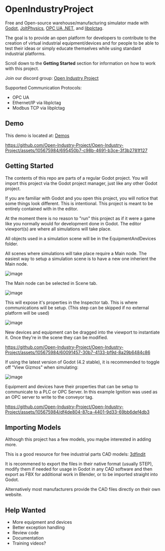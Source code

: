# OpenIndustryProject

Free and Open-source warehouse/manufacturing simulator made with [Godot](https://github.com/godotengine), [JoltPhysics](https://github.com/jrouwe/JoltPhysics), [OPC UA .NET](https://github.com/OPCFoundation/UA-.NETStandard), and [libplctag](https://github.com/libplctag/libplctag). 

The goal is to provide an open platform for developers to contribute to the creation of virtual industrial equipment/devices and for people to be able to test their ideas or simply educate themselves while using standard industrial platforms.

Scroll down to the **Getting Started** section for information on how to work with this project. 

Join our discord group: [Open Industry Project](https://discord.gg/ACRPr6sBpH)

Supported Communication Protocols:

- OPC UA 
- Ethernet/IP via libplctag
- Modbus TCP via libplctag

## Demo

This demo is located at: [Demos](https://github.com/Open-Industry-Project/Demos)

https://github.com/Open-Industry-Project/Open-Industry-Project/assets/105675984/695450b7-c98b-4691-b3ce-3f3b2781f127

## Getting Started

The contents of this repo are parts of a regular Godot project. You will import this project via the Godot project manager, just like any other Godot project.

If you are familiar with Godot and you open this project, you will notice that some things look different. This is intentional. This project is meant to be entirely contained with in the editor.

At the moment there is no reason to "run" this project as if it were a game like you normally would for development done in Godot. The editor viewport(s) are where all simulations will take place.

All objects used in a simulation scene will be in the EquipmentAndDevices folder.

All scenes where simulations will take place require a Main node. The easiest way to setup a simulation scene is to have a new one inherient the Main node.

![image](https://github.com/Open-Industry-Project/Open-Industry-Project/assets/105675984/e12543b5-5ea5-4258-b013-fcabc3cd88c8)

The Main node can be selected in Scene tab.

![image](https://github.com/Open-Industry-Project/Open-Industry-Project/assets/105675984/3198dcb5-9b5d-4966-98c9-618781f576e4)

This will expose it's properties in the Inspector tab. This is where communications will be setup. (This step can be skipped if no external platform will be used) 

![image](https://github.com/Open-Industry-Project/Open-Industry-Project/assets/105675984/9452d3af-bea6-47f1-a30b-d2f546d651ff)

New devices and equipment can be dragged into the viewport to instantiate it. Once they're in the scene they can be modified. 

https://github.com/Open-Industry-Project/Open-Industry-Project/assets/105675984/60091457-30b7-4133-bf9d-8a29b6484c86

If using the latest version of Godot (4.2 stable), it is recommended to toggle off "View Gizmos" when simulating:

![image](https://github.com/Open-Industry-Project/Open-Industry-Project/assets/105675984/ef2f5b0b-d65a-4018-8277-c87a2646a00b)

Equipment and devices have their properties that can be setup to communicate to a PLC or OPC Server. In this example Ignition was used as an OPC server to write to the conveyor tag.

https://github.com/Open-Industry-Project/Open-Industry-Project/assets/105675984/df4de804-87ca-4401-9d33-69bb6def4db3

## Importing Models

Although this project has a few models, you maybe interested in adding more. 

This is a good resource for free industrial parts CAD models: [3dfindit](https://www.3dfindit.com/en/)

It is recommened to export the files in their native format (usually STEP), modify them if needed for usage in Godot in any CAD software and then export as FBX for additional work in Blender, or to be imported straight into Godot. 

Alternatively most manufacturers provide the CAD files directly on their own website. 

## Help Wanted

- More equipment and devices
- Better exception handling
- Review code
- Documentation
- Training videos?


